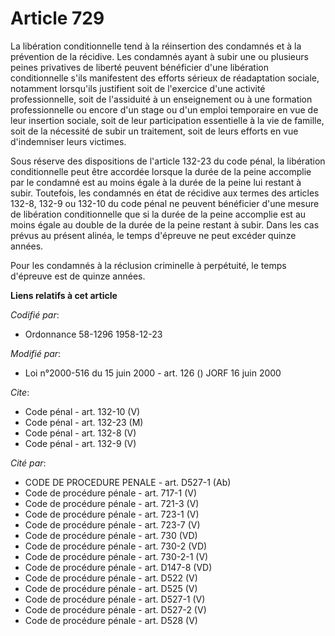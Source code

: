 # Article 729

La libération conditionnelle tend à la réinsertion des condamnés et à la prévention de la récidive. Les condamnés ayant à
subir une ou plusieurs peines privatives de liberté peuvent bénéficier d'une libération conditionnelle s'ils manifestent des
efforts sérieux de réadaptation sociale, notamment lorsqu'ils justifient soit de l'exercice d'une activité professionnelle,
soit de l'assiduité à un enseignement ou à une formation professionnelle ou encore d'un stage ou d'un emploi temporaire en
vue de leur insertion sociale, soit de leur participation essentielle à la vie de famille, soit de la nécessité de subir un
traitement, soit de leurs efforts en vue d'indemniser leurs victimes.

Sous réserve des dispositions de l'article 132-23 du code pénal, la libération conditionnelle peut être accordée lorsque la
durée de la peine accomplie par le condamné est au moins égale à la durée de la peine lui restant à subir. Toutefois, les
condamnés en état de récidive aux termes des articles 132-8, 132-9 ou 132-10 du code pénal ne peuvent bénéficier d'une mesure
de libération conditionnelle que si la durée de la peine accomplie est au moins égale au double de la durée de la peine
restant à subir. Dans les cas prévus au présent alinéa, le temps d'épreuve ne peut excéder quinze années.

Pour les condamnés à la réclusion criminelle à perpétuité, le temps d'épreuve est de quinze années.

**Liens relatifs à cet article**

_Codifié par_:

  - Ordonnance 58-1296 1958-12-23

_Modifié par_:

  - Loi n°2000-516 du 15 juin 2000 - art. 126 () JORF 16 juin 2000

_Cite_:

  - Code pénal - art. 132-10 (V)
  - Code pénal - art. 132-23 (M)
  - Code pénal - art. 132-8 (V)
  - Code pénal - art. 132-9 (V)

_Cité par_:

  - CODE DE PROCEDURE PENALE - art. D527-1 (Ab)
  - Code de procédure pénale - art. 717-1 (V)
  - Code de procédure pénale - art. 721-3 (V)
  - Code de procédure pénale - art. 723-1 (V)
  - Code de procédure pénale - art. 723-7 (V)
  - Code de procédure pénale - art. 730 (VD)
  - Code de procédure pénale - art. 730-2 (VD)
  - Code de procédure pénale - art. 730-2-1 (V)
  - Code de procédure pénale - art. D147-8 (VD)
  - Code de procédure pénale - art. D522 (V)
  - Code de procédure pénale - art. D525 (V)
  - Code de procédure pénale - art. D527-1 (V)
  - Code de procédure pénale - art. D527-2 (V)
  - Code de procédure pénale - art. D528 (V)
